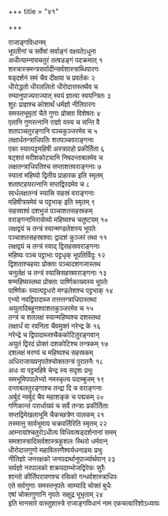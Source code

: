 +++
title = "४१"

+++
   
राजाङ्गविधानम्  
भूपतीनां च सर्वेषां सर्वाङ्गं वक्ष्यतेऽधुना   
अधीत्याम्नायचतुरं तत्षडङ्गं पदक्रमात् १  
शस्त्रास्त्रमन्त्रसर्वादीन्सर्वशास्त्राब्धिपारगः   
षड्दर्शनं समं चैव दीक्षया च प्रवर्तकः २  
धीरोद्धतो धीरललितो धीरोदात्तस्तथैव च   
रम्यानुपाज्यराज्यात् स्वयं ज्ञात्वा स्वयन्त्रितः ३  
शूरः प्राज्ञश्च कोशार्थं धर्मज्ञो नीतिपारगः   
समस्तभूमृतां चैते गुणाः प्रोक्ता विशेषतः ४  
एतानि गुणरत्नानि राज्ञो यस्य च सन्ति वै   
शतपञ्चतुरङ्गानि पञ्चकुञ्जरमेव च ५  
लक्षार्धतन्त्राधिपतिः शतपञ्चवराङ्गनाः   
एका स्यात्पट्टमहिषी अस्त्रग्राहो प्रकीर्तिता ६  
षट्शतं मरीशकोट्यानि निषदन्ताबलमेव च   
लक्षतन्त्राधिपतिश्च सप्ताशतवराङ्गनाः ७  
स्यातां महिष्यो द्वितीय प्राहारक इति स्मृतम्   
शताष्टहयरत्नानि सप्तद्विरदमेव च ८  
सार्धलक्षतन्त्रं स्यात्त्रि सहस्रं वराङ्गनाः   
महिषीत्रयमेवं च पट्टभाक् इति स्मृतम् ९  
सहस्राश्वं दशभुजं पञ्चाशतसहस्रकम्   
वराङ्गनाभिरासेव्यो महिष्यश्च चतुष्टयम् १०  
लक्षद्वयं च तन्त्रं स्यान्मण्डलेशस्य भूपतेः   
पञ्चाशतसहस्राश्वाः द्वादशं कुञ्जरं तथा ११  
लक्षद्वयं च तन्त्रं स्याद् द्विसहस्रवराङ्गनाः   
महिष्यः पञ्च पट्टाभाः पट्टधृक् भूपतिर्विदुः १२  
द्विशताश्चहयाः प्रोक्ताः पञ्चादशगजास्तथ   
चनुर्लक्षं च तन्त्रं स्यात्त्रिसहस्रवराङ्गनाः १३  
षण्महिष्यस्तथा प्रोक्ताः पार्ष्णिकाख्यस्य भूपतेः   
पार्ष्णिकः स्यात्पट्टधरो मण्डलेशश्च पट्टभाक् १४  
एभ्यो नवद्विपादाब्ज तत्तत्तन्त्राधिपास्तथा   
अयुतादिबहूनश्वाशतकुञ्जरमेव च १५  
तन्त्रं च शतलक्षं स्यान्महिष्यश्च दशस्तथा   
लक्षार्धं वा रवनिता चैवमुक्तं नरेन्द्र के १६  
नरेन्द्रे च द्विपादाब्जश्चैककोटितुरङ्गवान्   
अयुतं द्विरदं प्रोक्तं दशकोटिश्च तन्त्रकम् १७  
दशलक्षं मरण्यं च महिष्यश्च सहस्रकम्   
अधिराजाख्यनृपतेश्चोक्ततन्त्रं पुरातनैः १८  
अधः वा पट्टमहिषे चेन्द्र स्य सदृशः प्रभुः   
समभूमिपपालेभ्यो नमस्कृत्य पदाम्बुजम् १९  
दन्ताबलतुरङ्गाश्च तन्द्रा दि च वराङ्गनाः   
अर्बुदं न्यर्बुदं चैव महाशङ्कं च पद्मकम् २०  
गणिकान्तं परार्धाख्यं च सर्वे तन्त्राः प्रकीर्तिताः   
सप्तद्विमेखलाभूमि चैकच्छत्रेण पालकम् २१  
तस्मात्तु सार्वभूमाय चक्रवर्तिरिति स्मृतम् २२  
आम्नायांश्चतुरोऽधीत्य विधिवत्षड्दर्शनानां समम्  
समशास्त्रादिसर्वशास्त्रकुशलः स्थिरो धर्मवान्   
धीरोदात्तगुणो महावितरणैश्वर्यधनाढ्यः प्रभुः  
नीतिज्ञो जनरक्षको जनपदार्थानुपार्ज्यार्थवान् २३  
सर्वज्ञो नरपालको शक्रपदाम्भोजद्विरेफः सुरैः  
शान्तो कीर्तिपरायणश्च रसिको गन्धर्वशास्त्राधिपः   
एते सर्वगुणाः समस्तनृपतेः साम्यादि चोक्तं बुधैः  
एषां चोक्तगुणानि नृपतेः सक्षुद्र भूभृताम् २४  
इति मानसारे वास्तुशास्त्रे राजाङ्गविधानं नाम एकचत्वारिंशोऽध्यायः
